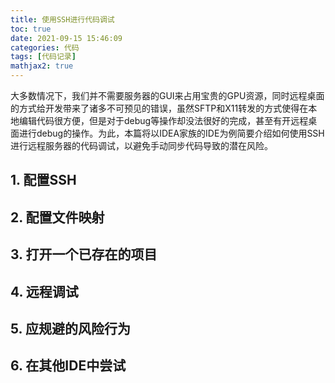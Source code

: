 ```yaml
---
title: 使用SSH进行代码调试
toc: true
date: 2021-09-15 15:46:09
categories: 代码
tags: [代码记录]
mathjax2: true
---
```


大多数情况下，我们并不需要服务器的GUI来占用宝贵的GPU资源，同时远程桌面的方式给开发带来了诸多不可预见的错误，虽然SFTP和X11转发的方式使得在本地编辑代码很方便，但是对于debug等操作却没法很好的完成，甚至有开远程桌面进行debug的操作。为此，本篇将以IDEA家族的IDE为例简要介绍如何使用SSH进行远程服务器的代码调试，以避免手动同步代码导致的潜在风险。

<!-- more -->

## 1. 配置SSH

## 2. 配置文件映射

## 3. 打开一个已存在的项目

## 4. 远程调试

## 5. 应规避的风险行为

## 6. 在其他IDE中尝试